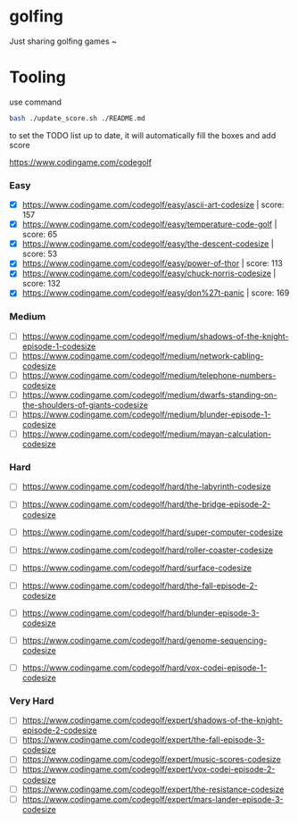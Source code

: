 # golfing
Just sharing golfing games ~

# Tooling
use command 
```bash
bash ./update_score.sh ./README.md  
```
to set the TODO list up to date, it will automatically fill the boxes and add score

https://www.codingame.com/codegolf


### Easy

- [x] https://www.codingame.com/codegolf/easy/ascii-art-codesize | score: 157
- [x] https://www.codingame.com/codegolf/easy/temperature-code-golf | score: 65
- [x] https://www.codingame.com/codegolf/easy/the-descent-codesize | score: 53
- [x] https://www.codingame.com/codegolf/easy/power-of-thor | score: 113
- [x] https://www.codingame.com/codegolf/easy/chuck-norris-codesize | score: 132
- [x] https://www.codingame.com/codegolf/easy/don%27t-panic | score: 169

### Medium

- [ ] https://www.codingame.com/codegolf/medium/shadows-of-the-knight-episode-1-codesize
- [ ] https://www.codingame.com/codegolf/medium/network-cabling-codesize
- [ ] https://www.codingame.com/codegolf/medium/telephone-numbers-codesize
- [ ] https://www.codingame.com/codegolf/medium/dwarfs-standing-on-the-shoulders-of-giants-codesize
- [ ] https://www.codingame.com/codegolf/medium/blunder-episode-1-codesize
- [ ] https://www.codingame.com/codegolf/medium/mayan-calculation-codesize

### Hard
- [ ] https://www.codingame.com/codegolf/hard/the-labyrinth-codesize
- [ ] https://www.codingame.com/codegolf/hard/the-bridge-episode-2-codesize
- [ ] https://www.codingame.com/codegolf/hard/super-computer-codesize
- [ ] https://www.codingame.com/codegolf/hard/roller-coaster-codesize
- [ ] https://www.codingame.com/codegolf/hard/surface-codesize
- [ ] https://www.codingame.com/codegolf/hard/the-fall-episode-2-codesize
- [ ] https://www.codingame.com/codegolf/hard/blunder-episode-3-codesize
- [ ] https://www.codingame.com/codegolf/hard/genome-sequencing-codesize
- [ ] https://www.codingame.com/codegolf/hard/vox-codei-episode-1-codesize


### Very Hard
- [ ] https://www.codingame.com/codegolf/expert/shadows-of-the-knight-episode-2-codesize
- [ ] https://www.codingame.com/codegolf/expert/the-fall-episode-3-codesize
- [ ] https://www.codingame.com/codegolf/expert/music-scores-codesize
- [ ] https://www.codingame.com/codegolf/expert/vox-codei-episode-2-codesize
- [ ] https://www.codingame.com/codegolf/expert/the-resistance-codesize
- [ ] https://www.codingame.com/codegolf/expert/mars-lander-episode-3-codesize